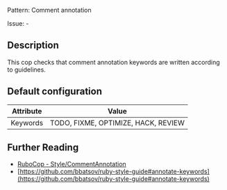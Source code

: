 Pattern: Comment annotation

Issue: -

## Description

This cop checks that comment annotation keywords are written according
to guidelines.

## Default configuration

Attribute | Value
--- | ---
Keywords | TODO, FIXME, OPTIMIZE, HACK, REVIEW

## Further Reading

* [RuboCop - Style/CommentAnnotation](https://rubocop.readthedocs.io/en/latest/cops_style/#stylecommentannotation)
* [https://github.com/bbatsov/ruby-style-guide#annotate-keywords](https://github.com/bbatsov/ruby-style-guide#annotate-keywords)
